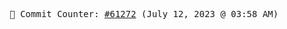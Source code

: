 <p align="center">
    <samp>
        📮 Commit Counter: <a href="https://github.com/Javascript-void0/Javascript-void0/commits/main">#61272</a> (July 12, 2023 @ 03:58 AM)
    </samp>
</p>
